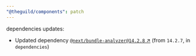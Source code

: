```yaml
---
"@theguild/components": patch
---
```

dependencies updates:
  - Updated dependency [`@next/bundle-analyzer@14.2.8` ↗︎](https://www.npmjs.com/package/@next/bundle-analyzer/v/14.2.8) (from `14.2.7`, in `dependencies`)
